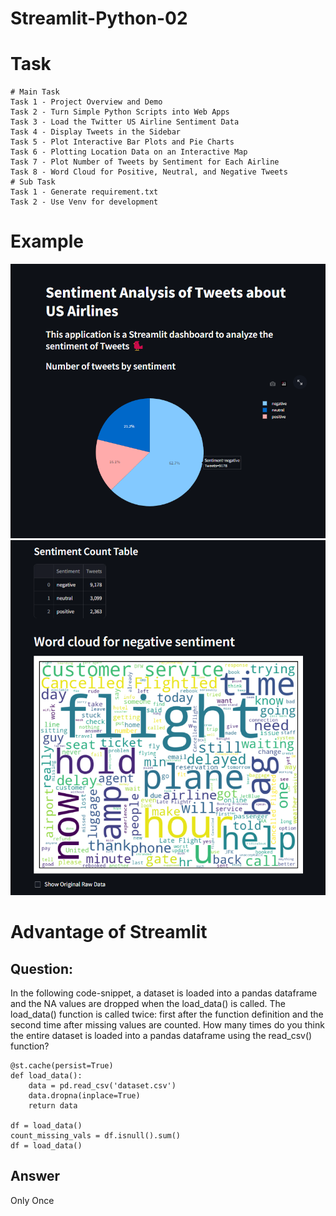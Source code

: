 # Streamlit-Python-02
# Task
```
# Main Task
Task 1 - Project Overview and Demo
Task 2 - Turn Simple Python Scripts into Web Apps
Task 3 - Load the Twitter US Airline Sentiment Data
Task 4 - Display Tweets in the Sidebar
Task 5 - Plot Interactive Bar Plots and Pie Charts
Task 6 - Plotting Location Data on an Interactive Map
Task 7 - Plot Number of Tweets by Sentiment for Each Airline
Task 8 - Word Cloud for Positive, Neutral, and Negative Tweets
# Sub Task
Task 1 - Generate requirement.txt
Task 2 - Use Venv for development
```

# Example
![alt text](https://github.com/NC-s/Streamlit-Python-02/blob/main/pic/example_1.png?raw=true)
![alt text](https://github.com/NC-s/Streamlit-Python-02/blob/main/pic/example_2.png?raw=true)

# Advantage of Streamlit
## Question:
In the following code-snippet, a dataset is loaded into a pandas dataframe and the NA values are dropped when the load_data() is called. The load_data() function is called twice: first after the function definition and the second time after missing values are counted. How many times do you think the entire dataset is loaded into a pandas dataframe using the read_csv() function?
```
@st.cache(persist=True)
def load_data():
    data = pd.read_csv('dataset.csv')
    data.dropna(inplace=True)
    return data

df = load_data()
count_missing_vals = df.isnull().sum()
df = load_data()
```
## Answer
Only Once
